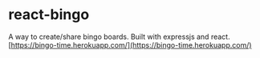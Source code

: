 # react-bingo
A way to create/share bingo boards.  Built with expressjs and react.
[https://bingo-time.herokuapp.com/](https://bingo-time.herokuapp.com/)